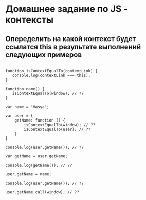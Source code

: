 # Домашнее задание по JS - контексты

## Опеределить на какой контекст будет ссылатся this в результате выполнений следующих примеров

```

function isContextEqualTo(contextLink) {
   console.log(contextLink === this);
}

function name() {
   isContextEqualTo(window); // ??
}

var name = "Vasya";

var user = {
    getName: function () {
        isContextEqualTo(window); // ??
        isContextEqualTo(user); // ??
    }
}

console.log(user.getName()); // ??

var getName = user.getName;

console.log(getName()); // ??

user.getName = name;

console.log(user.getName()); // ??

user.getName.call(window); // ??

```

